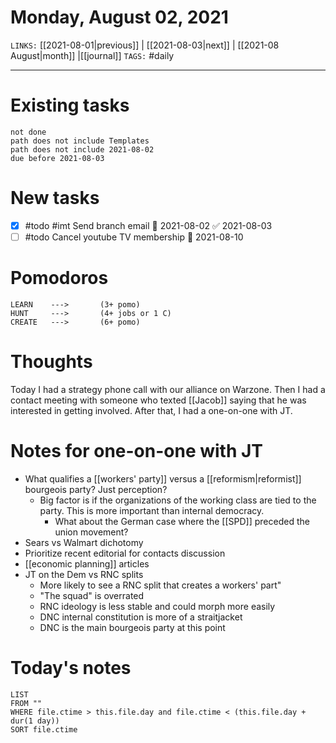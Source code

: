 # Monday, August 02, 2021
`LINKS:` [[2021-08-01|previous]] | [[2021-08-03|next]] | [[2021-08 August|month]] |[[journal]] 
`TAGS:` #daily

---
# Existing tasks
```tasks
not done
path does not include Templates
path does not include 2021-08-02
due before 2021-08-03
```

# New tasks
- [x] #todo #imt Send branch email 📅 2021-08-02 ✅ 2021-08-03
- [ ] #todo Cancel youtube TV membership 📅 2021-08-10

# Pomodoros
```
LEARN    ---> 		(3+ pomo)
HUNT     ---> 		(4+ jobs or 1 C)
CREATE   --->  		(6+ pomo)
```

# Thoughts
Today I had a strategy phone call with our alliance on Warzone. Then I had a contact meeting with someone who texted [[Jacob]] saying that he was interested in getting involved. After that, I had a one-on-one with JT.

# Notes for one-on-one with JT
- What qualifies a [[workers' party]] versus a [[reformism|reformist]] bourgeois party? Just perception?
	- Big factor is if the organizations of the working class are tied to the party. This is more important than internal democracy.
		- What about the German case where the [[SPD]] preceded the union movement?
- Sears vs Walmart dichotomy
- Prioritize recent editorial for contacts discussion
- [[economic planning]] articles
- JT on the Dem vs RNC splits
	- More likely to see a RNC split that creates a workers' part"
	- "The squad" is overrated
	- RNC ideology is less stable and could morph more easily
	- DNC internal constitution is more of a straitjacket
	- DNC is the main bourgeois party at this point

# Today's notes
```dataview
LIST 
FROM ""
WHERE file.ctime > this.file.day and file.ctime < (this.file.day + dur(1 day))
SORT file.ctime
```

